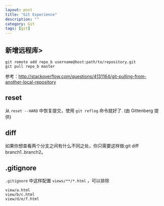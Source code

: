 ```yaml
---
layout: post
title: "Git Experience"
description: ""
category: Git
tags: [git]
--- 
```

## 新增远程库>

	git remote add repo_b username@host:path/to/repository.git
	git pull repo_b master


参考：<http://stackoverflow.com/questions/4131164/git-pulling-from-another-local-repository>

## reset

从 `reset --HARD` 中恢复提交，使用 `git reflog` 命令就好了. (由 Gittenberg 提供)

## diff

如果你想查看两个分支之间有什么不同之处，你只需要这样做:git diff branch1..branch2。

## .gitignore

`.gitignore` 中这样配置 `views/**/*.html` ，可以排除

	view/a.html
	view/b/c.html
	view/d/e/f.html
